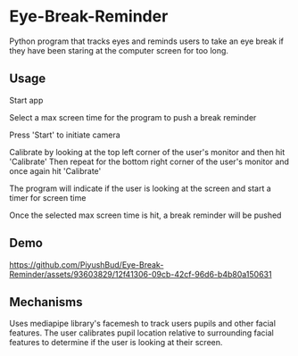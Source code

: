 # Eye-Break-Reminder
 Python program that tracks eyes and reminds users to take an eye break if they have been staring at the computer screen for too long.

## Usage
Start app

Select a max screen time for the program to push a break reminder

Press 'Start' to initiate camera

Calibrate by looking at the top left corner of the user's monitor and then hit 'Calibrate'
Then repeat for the bottom right corner of the user's monitor and once again hit 'Calibrate'

The program will indicate if the user is looking at the screen and start a timer for screen time

Once the selected max screen time is hit, a break reminder will be pushed

## Demo

https://github.com/PiyushBud/Eye-Break-Reminder/assets/93603829/12f41306-09cb-42cf-96d6-b4b80a150631

## Mechanisms
Uses mediapipe library's facemesh to track users pupils and other facial features. The user calibrates pupil location relative to surrounding facial features
to determine if the user is looking at their screen.
